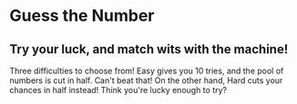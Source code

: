 # Guess the Number
## Try your luck, and match wits with the machine!

Three difficulties to choose from!
Easy gives you 10 tries, and the pool of numbers is cut in half.  Can't beat that!
On the other hand, Hard cuts your chances in half instead!  Think you're lucky enough to try?
